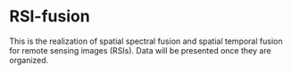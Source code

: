 # RSI-fusion
This is the realization of spatial spectral fusion and spatial temporal fusion for remote sensing images (RSIs).
Data will be presented once they are organized.
